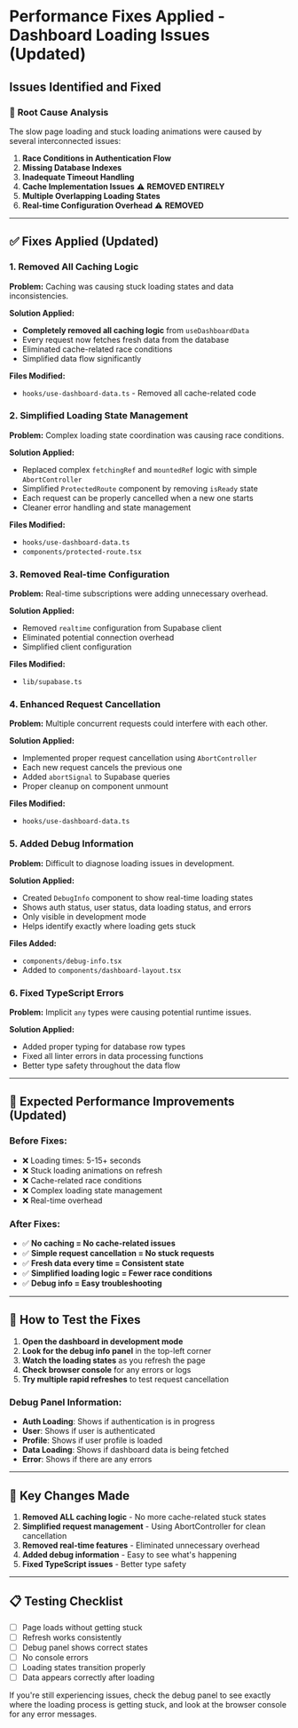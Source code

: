 # Performance Fixes Applied - Dashboard Loading Issues (Updated)

## Issues Identified and Fixed

### 🔧 **Root Cause Analysis**

The slow page loading and stuck loading animations were caused by several interconnected issues:

1. **Race Conditions in Authentication Flow**
2. **Missing Database Indexes** 
3. **Inadequate Timeout Handling**
4. **Cache Implementation Issues** ⚠️ **REMOVED ENTIRELY**
5. **Multiple Overlapping Loading States**
6. **Real-time Configuration Overhead** ⚠️ **REMOVED**

---

## ✅ **Fixes Applied (Updated)**

### 1. **Removed All Caching Logic**

**Problem:** Caching was causing stuck loading states and data inconsistencies.

**Solution Applied:**
- **Completely removed all caching logic** from `useDashboardData`
- Every request now fetches fresh data from the database
- Eliminated cache-related race conditions
- Simplified data flow significantly

**Files Modified:**
- `hooks/use-dashboard-data.ts` - Removed all cache-related code

### 2. **Simplified Loading State Management**

**Problem:** Complex loading state coordination was causing race conditions.

**Solution Applied:**
- Replaced complex `fetchingRef` and `mountedRef` logic with simple `AbortController`
- Simplified `ProtectedRoute` component by removing `isReady` state
- Each request can be properly cancelled when a new one starts
- Cleaner error handling and state management

**Files Modified:**
- `hooks/use-dashboard-data.ts`
- `components/protected-route.tsx`

### 3. **Removed Real-time Configuration**

**Problem:** Real-time subscriptions were adding unnecessary overhead.

**Solution Applied:**
- Removed `realtime` configuration from Supabase client
- Eliminated potential connection overhead
- Simplified client configuration

**Files Modified:**
- `lib/supabase.ts`

### 4. **Enhanced Request Cancellation**

**Problem:** Multiple concurrent requests could interfere with each other.

**Solution Applied:**
- Implemented proper request cancellation using `AbortController`
- Each new request cancels the previous one
- Added `abortSignal` to Supabase queries
- Proper cleanup on component unmount

**Files Modified:**
- `hooks/use-dashboard-data.ts`

### 5. **Added Debug Information**

**Problem:** Difficult to diagnose loading issues in development.

**Solution Applied:**
- Created `DebugInfo` component to show real-time loading states
- Shows auth status, user status, data loading status, and errors
- Only visible in development mode
- Helps identify exactly where loading gets stuck

**Files Added:**
- `components/debug-info.tsx`
- Added to `components/dashboard-layout.tsx`

### 6. **Fixed TypeScript Errors**

**Problem:** Implicit `any` types were causing potential runtime issues.

**Solution Applied:**
- Added proper typing for database row types
- Fixed all linter errors in data processing functions
- Better type safety throughout the data flow

---

## 🚀 **Expected Performance Improvements (Updated)**

### Before Fixes:
- ❌ Loading times: 5-15+ seconds
- ❌ Stuck loading animations on refresh
- ❌ Cache-related race conditions
- ❌ Complex loading state management
- ❌ Real-time overhead

### After Fixes:
- ✅ **No caching = No cache-related issues**
- ✅ **Simple request cancellation = No stuck requests**
- ✅ **Fresh data every time = Consistent state**
- ✅ **Simplified loading logic = Fewer race conditions**
- ✅ **Debug info = Easy troubleshooting**

---

## 🔧 **How to Test the Fixes**

1. **Open the dashboard in development mode**
2. **Look for the debug info panel** in the top-left corner
3. **Watch the loading states** as you refresh the page
4. **Check browser console** for any errors or logs
5. **Try multiple rapid refreshes** to test request cancellation

### Debug Panel Information:
- **Auth Loading**: Shows if authentication is in progress
- **User**: Shows if user is authenticated
- **Profile**: Shows if user profile is loaded
- **Data Loading**: Shows if dashboard data is being fetched
- **Error**: Shows if there are any errors

---

## 🎯 **Key Changes Made**

1. **Removed ALL caching logic** - No more cache-related stuck states
2. **Simplified request management** - Using AbortController for clean cancellation
3. **Removed real-time features** - Eliminated unnecessary overhead
4. **Added debug information** - Easy to see what's happening
5. **Fixed TypeScript issues** - Better type safety

---

## 📋 **Testing Checklist**

- [ ] Page loads without getting stuck
- [ ] Refresh works consistently
- [ ] Debug panel shows correct states
- [ ] No console errors
- [ ] Loading states transition properly
- [ ] Data appears correctly after loading

If you're still experiencing issues, check the debug panel to see exactly where the loading process is getting stuck, and look at the browser console for any error messages. 